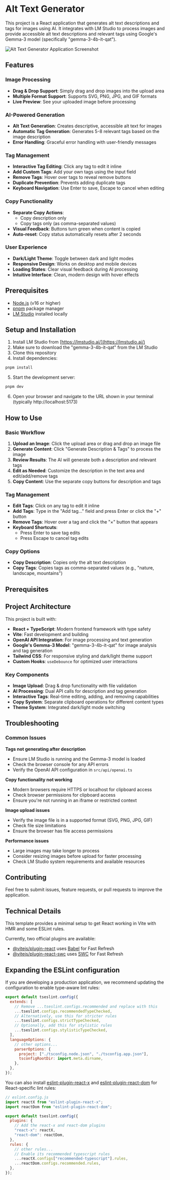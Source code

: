 # Alt Text Generator

This project is a React application that generates alt text descriptions and tags for images using AI. It integrates with LM Studio to process images and provide accessible alt text descriptions and relevant tags using Google's Gemma-3 model (specifically "gemma-3-4b-it-qat").

![Alt Text Generator Application Screenshot](screenshot.png)

## Features

### Image Processing

- **Drag & Drop Support**: Simply drag and drop images into the upload area
- **Multiple Format Support**: Supports SVG, PNG, JPG, and GIF formats
- **Live Preview**: See your uploaded image before processing

### AI-Powered Generation

- **Alt Text Generation**: Creates descriptive, accessible alt text for images
- **Automatic Tag Generation**: Generates 5-8 relevant tags based on the image description
- **Error Handling**: Graceful error handling with user-friendly messages

### Tag Management

- **Interactive Tag Editing**: Click any tag to edit it inline
- **Add Custom Tags**: Add your own tags using the input field
- **Remove Tags**: Hover over tags to reveal remove buttons
- **Duplicate Prevention**: Prevents adding duplicate tags
- **Keyboard Navigation**: Use Enter to save, Escape to cancel when editing

### Copy Functionality

- **Separate Copy Actions**:
  - Copy description only
  - Copy tags only (as comma-separated values)
- **Visual Feedback**: Buttons turn green when content is copied
- **Auto-reset**: Copy status automatically resets after 2 seconds

### User Experience

- **Dark/Light Theme**: Toggle between dark and light modes
- **Responsive Design**: Works on desktop and mobile devices
- **Loading States**: Clear visual feedback during AI processing
- **Intuitive Interface**: Clean, modern design with hover effects

## Prerequisites

- [Node.js](https://nodejs.org/) (v16 or higher)
- [pnpm](https://pnpm.io/installation) package manager
- [LM Studio](https://lmstudio.ai/) installed locally

## Setup and Installation

1. Install LM Studio from [https://lmstudio.ai/](https://lmstudio.ai/)
2. Make sure to download the "gemma-3-4b-it-qat" from the LM Studio
3. Clone this repository
4. Install dependencies:

```bash
pnpm install
```

5. Start the development server:

```bash
pnpm dev
```

6. Open your browser and navigate to the URL shown in your terminal (typically http://localhost:5173)

## How to Use

### Basic Workflow

1. **Upload an Image**: Click the upload area or drag and drop an image file
2. **Generate Content**: Click "Generate Description & Tags" to process the image
3. **Review Results**: The AI will generate both a description and relevant tags
4. **Edit as Needed**: Customize the description in the text area and edit/add/remove tags
5. **Copy Content**: Use the separate copy buttons for description and tags

### Tag Management

- **Edit Tags**: Click on any tag to edit it inline
- **Add Tags**: Type in the "Add tag..." field and press Enter or click the "+" button
- **Remove Tags**: Hover over a tag and click the "×" button that appears
- **Keyboard Shortcuts**:
  - Press Enter to save tag edits
  - Press Escape to cancel tag edits

### Copy Options

- **Copy Description**: Copies only the alt text description
- **Copy Tags**: Copies tags as comma-separated values (e.g., "nature, landscape, mountains")

## Prerequisites

## Project Architecture

This project is built with:

- **React + TypeScript**: Modern frontend framework with type safety
- **Vite**: Fast development and building
- **OpenAI API Integration**: For image processing and text generation
- **Google's Gemma-3 Model**: "gemma-3-4b-it-qat" for image analysis and tag generation
- **Tailwind CSS**: For responsive styling and dark/light theme support
- **Custom Hooks**: `useDebounce` for optimized user interactions

### Key Components

- **Image Upload**: Drag & drop functionality with file validation
- **AI Processing**: Dual API calls for description and tag generation
- **Interactive Tags**: Real-time editing, adding, and removing capabilities
- **Copy System**: Separate clipboard operations for different content types
- **Theme System**: Integrated dark/light mode switching

## Troubleshooting

### Common Issues

**Tags not generating after description**

- Ensure LM Studio is running and the Gemma-3 model is loaded
- Check the browser console for any API errors
- Verify the OpenAI API configuration in `src/api/openai.ts`

**Copy functionality not working**

- Modern browsers require HTTPS or localhost for clipboard access
- Check browser permissions for clipboard access
- Ensure you're not running in an iframe or restricted context

**Image upload issues**

- Verify the image file is in a supported format (SVG, PNG, JPG, GIF)
- Check file size limitations
- Ensure the browser has file access permissions

**Performance issues**

- Large images may take longer to process
- Consider resizing images before upload for faster processing
- Check LM Studio system requirements and available resources

## Contributing

Feel free to submit issues, feature requests, or pull requests to improve the application.

## Technical Details

This template provides a minimal setup to get React working in Vite with HMR and some ESLint rules.

Currently, two official plugins are available:

- [@vitejs/plugin-react](https://github.com/vitejs/vite-plugin-react/blob/main/packages/plugin-react) uses [Babel](https://babeljs.io/) for Fast Refresh
- [@vitejs/plugin-react-swc](https://github.com/vitejs/vite-plugin-react/blob/main/packages/plugin-react-swc) uses [SWC](https://swc.rs/) for Fast Refresh

## Expanding the ESLint configuration

If you are developing a production application, we recommend updating the configuration to enable type-aware lint rules:

```js
export default tseslint.config({
  extends: [
    // Remove ...tseslint.configs.recommended and replace with this
    ...tseslint.configs.recommendedTypeChecked,
    // Alternatively, use this for stricter rules
    ...tseslint.configs.strictTypeChecked,
    // Optionally, add this for stylistic rules
    ...tseslint.configs.stylisticTypeChecked,
  ],
  languageOptions: {
    // other options...
    parserOptions: {
      project: ["./tsconfig.node.json", "./tsconfig.app.json"],
      tsconfigRootDir: import.meta.dirname,
    },
  },
});
```

You can also install [eslint-plugin-react-x](https://github.com/Rel1cx/eslint-react/tree/main/packages/plugins/eslint-plugin-react-x) and [eslint-plugin-react-dom](https://github.com/Rel1cx/eslint-react/tree/main/packages/plugins/eslint-plugin-react-dom) for React-specific lint rules:

```js
// eslint.config.js
import reactX from "eslint-plugin-react-x";
import reactDom from "eslint-plugin-react-dom";

export default tseslint.config({
  plugins: {
    // Add the react-x and react-dom plugins
    "react-x": reactX,
    "react-dom": reactDom,
  },
  rules: {
    // other rules...
    // Enable its recommended typescript rules
    ...reactX.configs["recommended-typescript"].rules,
    ...reactDom.configs.recommended.rules,
  },
});
```
